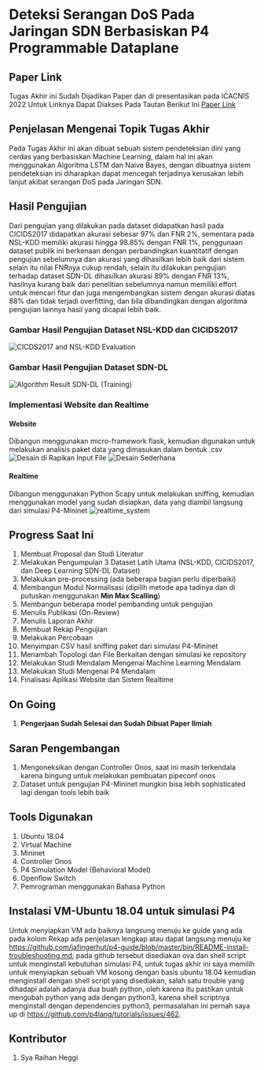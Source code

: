 # Deteksi Serangan DoS Pada Jaringan SDN Berbasiskan P4 Programmable Dataplane 

## Paper Link 
Tugas Akhir ini Sudah Dijadikan Paper dan di presentasikan pada ICACNIS 2022 Untuk Linknya Dapat Diakses Pada Tautan Berikut Ini [Paper Link](10.1109/ICACNIS57039.2022.10055615) 

## Penjelasan Mengenai Topik Tugas Akhir
Pada Tugas Akhir ini akan dibuat sebuah sistem pendeteksian dini yang cerdas yang berbasiskan Machine Learning, dalam hal ini akan menggunakan Algoritma LSTM dan Naive Bayes, dengan dibuatnya sistem pendeteksian ini diharapkan dapat mencegah terjadinya kerusakan lebih lanjut akibat serangan DoS pada Jaringan SDN.

## Hasil Pengujian
Dari pengujian yang dilakukan pada dataset didapatkan hasil pada CICIDS2017 didapatkan akurasi sebesar 97% dan FNR 2%, sementara pada NSL-KDD memiliki akurasi hingga 98.85% dengan FNR 1%, penggunaan dataset publik ini berkenaan dengan perbandingkan kuantitatif dengan pengujian sebelumnya dan akurasi yang dihasilkan lebih baik dari sistem selain itu nilai FNRnya cukup rendah, selain itu dilakukan pengujian terhadap dataset SDN-DL dihasilkan akurasi 89% dengan FNR 13%, hasilnya kurang baik dari penelitian sebelumnya namun memiliki effort untuk mencari fitur dan juga mengembangkan sistem dengan akurasi diatas 88% dan tidak terjadi overfitting, dan bila dibandingkan dengan algoritma pengujian lainnya hasil yang dicapai lebih baik.

### Gambar Hasil Pengujian Dataset NSL-KDD dan CICIDS2017
![CICDS2017 and NSL-KDD Evaluation](https://user-images.githubusercontent.com/58820833/177576475-3ad63178-43d9-4612-b3a2-c10598074061.png)

### Gambar Hasil Pengujian Dataset SDN-DL
![Algorithm Result SDN-DL (Training)](https://user-images.githubusercontent.com/58820833/177577372-d6aa464d-5c1e-4122-aec5-4f9b21c21371.png)

### Implementasi Website dan Realtime
#### Website
Dibangun menggunakan micro-framework flask, kemudian digunakan untuk melakukan analisis paket data yang dimasukan dalam bentuk .csv
![Desain di Rapikan Input File](https://user-images.githubusercontent.com/58820833/177577555-7d2069c5-0214-4209-b9ba-fbd47486ef88.PNG)
![Desain Sederhana](https://user-images.githubusercontent.com/58820833/177577561-f8524964-3e9a-4d46-9085-b426764ffb61.PNG)

#### Realtime 
Dibangun menggunakan Python Scapy untuk melakukan sniffing, kemudian menggunakan model yang sudah disiapkan, data yang diambil langsung dari simulasi P4-Mininet
![realtime_system](https://user-images.githubusercontent.com/58820833/177577567-3fd4bc7b-0794-48a3-ac91-7f26baa351be.PNG)


## Progress Saat Ini
1. Membuat Proposal dan Studi Literatur
2. Melakukan Pengumpulan 3 Dataset Latih Utama (NSL-KDD, CICIDS2017, dan Deep Learning SDN-DL Dataset)
3. Melakukan pre-processing (ada beberapa bagian perlu diperbaiki)
4. Membangun Modul Normalisasi (dipilih metode apa tadinya dan di putuskan menggunakan **Min Max Scalling**)
5. Membangun beberapa model pembanding untuk pengujian 
6. Menulis Publikasi (On-Review)
7. Menulis Laporan Akhir
8. Membuat Rekap Pengujian
9. Melakukan Percobaan
10. Menyimpan CSV hasil sniffing paket dari simulasi P4-Mininet
11. Menambah Topologi dan File Berkaitan dengan simulasi ke repository
12. Melakukan Studi Mendalam Mengenai Machine Learning Mendalam
13. Melakukan Studi Mengenai P4 Mendalam
14. Finalisasi Aplikasi Website dan Sistem Realtime

## On Going 
1. **Pengerjaan Sudah Selesai dan Sudah Dibuat Paper Ilmiah**

## Saran Pengembangan
1. Mengoneksikan dengan Controller Onos, saat ini masih terkendala karena bingung untuk melakukan pembuatan pipeconf onos
2. Dataset untuk pengujian P4-Mininet mungkin bisa lebih sophisticated lagi dengan tools lebih baik

## Tools Digunakan 
1. Ubuntu 18.04
2. Virtual Machine 
3. Mininet 
4. Controller Onos
5. P4 Simulation Model (Behavioral Model)
6. Openflow Switch
7. Pemrograman menggunakan Bahasa Python

## Instalasi VM-Ubuntu 18.04 untuk simulasi P4
Untuk menyiapkan VM ada baiknya langsung menuju ke guide yang ada pada kolom Rekap ada penjelasan lengkap atau dapat langsung menuju ke https://github.com/jafingerhut/p4-guide/blob/master/bin/README-install-troubleshooting.md, pada github tersebut disediakan ova dan shell script untuk menginstall kebutuhan simulasi P4, untuk tugas akhir ini saya memilih untuk menyiapkan sebuah VM kosong dengan basis ubuntu 18.04 kemudian menginstall dengan shell script yang disediakan, salah satu trouble yang dihadapi adalah adanya dua buah python, oleh karena itu pastikan untuk mengubah python yang ada dengan python3, karena shell scriptnya menginstall dengan dependencies python3, permasalahan ini pernah saya up di https://github.com/p4lang/tutorials/issues/462.


## Kontributor 
1. Sya Raihan Heggi


